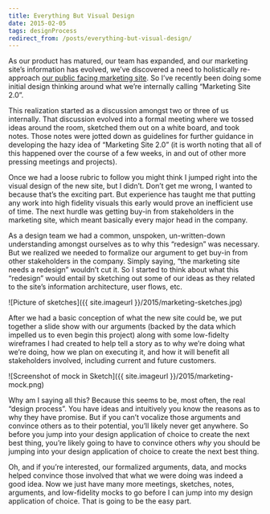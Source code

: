 ```yaml
---
title: Everything But Visual Design
date: 2015-02-05
tags: designProcess
redirect_from: /posts/everything-but-visual-design/
---
```


As our product has matured, our team has expanded, and our marketing site’s information has evolved, we’ve discovered a need to holistically re-approach [our public facing marketing site](http://kindlingapp.com). So I’ve recently been doing some initial design thinking around what we’re internally calling “Marketing Site 2.0”.

This realization started as a discussion amongst two or three of us internally. That discussion evolved into a formal meeting where we tossed ideas around the room, sketched them out on a white board, and took notes. Those notes were jotted down as  guidelines for further guidance in developing the hazy idea of “Marketing Site 2.0” (it is worth noting that all of this happened over the course of a few weeks, in and out of other more pressing meetings and projects).

Once we had a loose rubric to follow you might think I jumped right into the visual design of the new site, but I didn’t. Don’t get me wrong, I wanted to because that’s the exciting part. But experience has taught me that putting any work into high fidelity  visuals this early would prove an inefficient use of time. The next hurdle was getting buy-in from stakeholders in the marketing site, which meant basically every major head in the company.

As a design team we had a common, unspoken, un-written-down understanding amongst ourselves as to why this “redesign” was necessary. But we realized we needed to formalize our argument to get buy-in from other stakeholders in the company. Simply saying, “the marketing site needs a redesign” wouldn’t cut it. So I started to think about what this “redesign” would entail by sketching out some of our ideas as they related to the site’s information architecture, user flows, etc.

![Picture of sketches]({{ site.imageurl }}/2015/marketing-sketches.jpg)

After we had a basic conception of what the new site could be, we put together a slide show with our arguments (backed by the data which impelled us to even begin this project) along with some low-fidelty wireframes I had created to help tell a story as to why we’re doing what we’re doing, how we plan on executing it, and how it will benefit all stakeholders involved, including current and future customers.

![Screenshot of mock in Sketch]({{ site.imageurl }}/2015/marketing-mock.png)

Why am I saying all this? Because this seems to be, most often, the real “design process”. You have ideas and intuitively you know the reasons as to why they have promise. But if you can’t vocalize those arguments and convince others as to their potential, you’ll likely never get anywhere. So before you jump into your design application of choice to create the next best thing, you’re likely going to have to convince others *why* you should be jumping into your design application of choice to create the next best thing.

Oh, and if you’re interested, our formalized arguments, data, and mocks helped convince those involved that what we were doing was indeed a good idea. Now we just have many more meetings, sketches, notes, arguments, and low-fidelity mocks to go before I can jump into my design application of choice. That is going to be the easy part.


